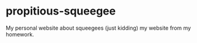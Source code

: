 # propitious-squeegee
My personal website about squeegees (just kidding) my website from my homework.
